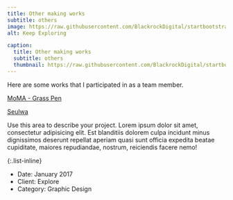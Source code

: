 ```yaml
---
title: Other making works
subtitle: others
image: https://raw.githubusercontent.com/BlackrockDigital/startbootstrap-agency/master/src/assets/img/portfolio/02-full.jpg
alt: Keep Exploring

caption:
  title: Other making works
  subtitle: others
  thumbnail: https://raw.githubusercontent.com/BlackrockDigital/startbootstrap-agency/master/src/assets/img/portfolio/02-thumbnail.jpg
---
```

Here are some works that I participated in as a team member.

[MoMA - Grass Pen](https://store.moma.org/en-kr/products/desktop-pen-garden)

[Seulwa](https://www.wadiz.kr/web/campaign/detail/183327)

Use this area to describe your project. Lorem ipsum dolor sit amet, consectetur adipisicing elit. Est blanditiis dolorem culpa incidunt minus dignissimos deserunt repellat aperiam quasi sunt officia expedita beatae cupiditate, maiores repudiandae, nostrum, reiciendis facere nemo!

{:.list-inline}

- Date: January 2017
- Client: Explore
- Category: Graphic Design
